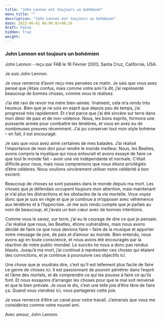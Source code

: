 ```yaml
---
title: "John Lennon est toujours un bohémien"
menu_title: ""
description: "John Lennon est toujours un bohémien"
date: 2022-06-01 06:00:01+00:26
draft: False
hidden: True
weight:
---
```

### John Lennon est toujours un bohémien

John Lennon - reçu par FAB le 16 Février 2003, Santa Cruz, Californie, USA.

Je suis John Lennon.

Je vous remercie d’avoir reçu mes pensées ce matin. Je sais que vous avez pensé que j’étais confus, mais comme votre ami l’a dit, j’ai représenté beaucoup de bonnes choses, comme vous le réalisez.

J’ai été ravi de revoir ma mère bien-aimée. Vraiment, cela m’a rendu très heureux. Bien que je ne sois en esprit que depuis peu de temps, j’ai progressé très rapidement. Et c’est parce que j’ai été sincère sur terre dans mon désir de paix et de non-violence.
Nous, les bons esprits, formons une puissante armée pour combattre les ténèbres, et vous en avez eu de nombreuses preuves récemment. J’ai pu conserver tout mon style bohème – en fait, il est encouragé.

Je sais que vous avez aimé certaines de mes balades. J’ai réalisé l’importance de mon don pour rendre le monde meilleur. Nous, les Beatles, avons compris la mystique qui nous entourait et avons essayé de faire ce que tout le monde fait – avoir une vie indépendante et normale. C’était difficile pour nous, mais nous comprenions que nous étions privilégiés d’être célèbres. Nous voulions sincèrement utiliser notre célébrité à bon escient.

Beaucoup de choses se sont passées dans le monde depuis ma mort. Les choses que je défendais occupent toujours mon attention, mais maintenant je n’ai plus les distractions et les obstacles de la vie mortelle. Vous voyez donc que je suis en règle et que je continue à m’opposer avec véhémence aux ténèbres et à l’hypocrisie. Je me suis rendu compte que je parlais au nom de beaucoup, et j’avais un bon cœur avec de bonnes intentions.

Comme vous le savez, sur terre, j’ai eu le courage de dire ce que je pensais. J’ai réalisé que nous, les Beatles, étions vulnérables, mais nous avons décidé de faire ce que nous devions faire – faire de la musique et apporter notre message de joie, de paix et d’amour au monde. Bien entendu, nous avons agi en toute conscience, et nous avons été encouragés par la réaction de notre public mondial. Le succès ne nous a donc pas rendus blasés. Jusqu’à ma mort, j’ai continué à représenter ces choses qui étaient des convictions, et je continue à poursuivre ces objectifs ici.

Une chose que je voudrais dire, c’est qu’il est tellement plus facile de faire ce genre de choses ici. Il est passionnant de pouvoir pénétrer dans l’esprit et l’âme des mortels, et de comprendre ce qui les pousse à faire ce qu’ils font. Et nous essayons d’arranger les choses pour que le mal soit renversé et que le bien prévale. Je vous le dis, c’est une telle joie d’être libre de faire ça. Quand vous viendrez ici, vous partagerez cette joie.

Je vous remercie d’être un canal pour notre travail. J’aimerais que vous me considériez comme votre nouvel ami.

Avec amour, John Lennon.
